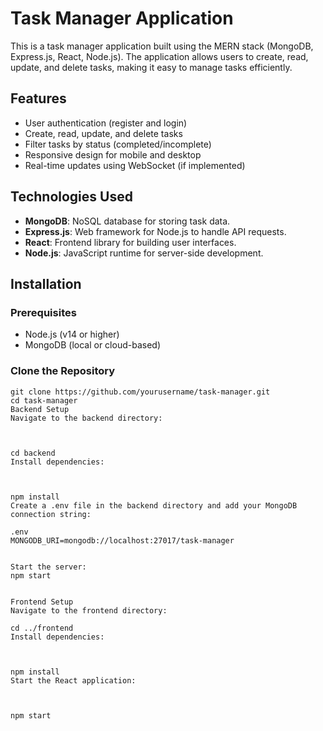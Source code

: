 # Task Manager Application

This is a task manager application built using the MERN stack (MongoDB, Express.js, React, Node.js). The application allows users to create, read, update, and delete tasks, making it easy to manage tasks efficiently.

## Features

- User authentication (register and login)
- Create, read, update, and delete tasks
- Filter tasks by status (completed/incomplete)
- Responsive design for mobile and desktop
- Real-time updates using WebSocket (if implemented)

## Technologies Used

- **MongoDB**: NoSQL database for storing task data.
- **Express.js**: Web framework for Node.js to handle API requests.
- **React**: Frontend library for building user interfaces.
- **Node.js**: JavaScript runtime for server-side development.

## Installation

### Prerequisites

- Node.js (v14 or higher)
- MongoDB (local or cloud-based)

### Clone the Repository

```
git clone https://github.com/yourusername/task-manager.git
cd task-manager
Backend Setup
Navigate to the backend directory:



cd backend
Install dependencies:



npm install
Create a .env file in the backend directory and add your MongoDB connection string:

.env
MONGODB_URI=mongodb://localhost:27017/task-manager


Start the server:
npm start


Frontend Setup
Navigate to the frontend directory:

cd ../frontend
Install dependencies:



npm install
Start the React application:



npm start